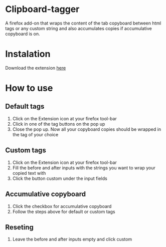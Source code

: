 # Clipboard-tagger
A firefox add-on that wraps the content of the tab copyboard between html tags or any custom string and also accumulates copies if accumulative copyboard is on.

# Instalation
Download the extension [here](https://addons.mozilla.org/firefox/downloads/file/3437046/clipboard_tagger-1.12-fx.xpi?src=devhub)

# How to use
## Default tags
1. Click on the Extension icon at your firefox tool-bar
2. Click in one of the tag buttons on the pop up
3. Close the pop up. Now all your copyboard copies should be wrapped in the tag of your choice
## Custom tags
1. Click on the Extension icon at your firefox tool-bar
2. Fill the before and after inputs with the strings you want to wrap your copied text with
3. Click the button custom under the input fields
## Accumulative copyboard
1. Click the checkbox for accumulative copyboard
2. Follow the steps above for default or custom tags
## Reseting
1. Leave the before and after inputs empty and click custom
